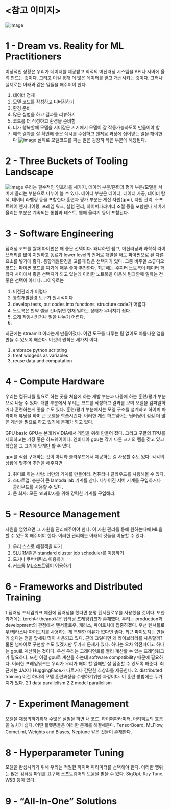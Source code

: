 # <참고 이미지> 
![image](https://user-images.githubusercontent.com/74453299/125166233-9a6c3b00-e1d5-11eb-9084-85f9e912aa83.png)


# 1 - Dream vs. Reality for ML Practitioners
이상적인 상황은 우리가 데이터를 제공받고 최적의 머신러닝 시스템을 API나 서버에 올려 만드는 것이다. 그리고 이걸 통해 더 많은 데이터를 얻고 개선시키는 것이다. 
그러나 실제로는 아래와 같은 일들을 해주어야 한다.
1. 데이터 정제
2. 모델 코드를 작성하고 디버깅하기
3. 환경 준비
4. 많은 실험을 하고 결과를 리뷰하기
5. 코드를 더 작성하고 환경을 준비함
6. 너가 행복할때 모델을 서버같은 기기에서 모델이 잘 작동가능하도록 만들어야 함
7. 예측 결과를 잘 확인해 좋은 예시를 수집하고 맨처음 과정에 집어넣는 일을 해야한다
![image](https://user-images.githubusercontent.com/63699718/125191735-eaeba300-e27e-11eb-80d4-393a405ba041.png)
실제로 모델코드를 짜는 일은 굉장히 작은 부분에 해당된다.

# 2 - Three Buckets of Tooling Landscape
![image](https://user-images.githubusercontent.com/63699718/125191788-2dad7b00-e27f-11eb-882c-2400caf6d549.png)
우리는 필수적인 인프라를 세가지, 데이터 부분/훈련과 평가 부분/모델을 서버에 올리는 부분으로 나누어 볼 수 있다. 
데이터 부분은 데이터, 데이터 가공, 데이터 탐색, 데이터 라벨링 등을 포함한다
훈련과 평가 부분은 계산 자원(gpu), 자원 관리, 소프트웨어 엔지니어링, 프레임 워크, 실험 관리, 하이퍼파라미터 조절 등을 포함한다
서버에 올리는 부분은 계속되는 통합과 테스트, 웹에 올리기 등이 포함된다.

# 3 - Software Engineering
딥러닝 코드를 짤때 파이썬은 꽤 좋은 선택이다. 왜냐하면 쉽고, 머신러닝과 과학적 라이브러리를 많이 지원하고 동료가 lower level의 언어로 개발을 해도 파아썬으로 된 다른 요소를 넣기에 좋다. 
통합개발환경을 고를때 많은 선택지가 있다. 그중 비주얼 스튜디오 코드는 파이썬 코드를 짜기에 매우 좋아 추천한다. 최근에는 주피터 노트북이 데이터 과학자 사이에서 좋은 선택지가 되고 있는데 이러한 노트북을 이용해 팀과함께 일하는 건 좋은 선택이 아니다. 그이유로는
1. 버전관리가 어렵다
2. 통합개발환경 도구가 원시적이다
3. develop tests, put codes into functions, structure code가 어렵다
4. 노트북은 만약 셀을 건너뛰면 현재 일하는 상태가 무너지기 쉽다.
5. 오래 작동시키거나 일을 나누기 어렵다.
6. 
최근에는 streamlit 이라는게 만들어졌다. 이건 도구를 다루는 팀 없이도 아름다운 앱을 만들 수 있도록 해준다. 이것의 원칙은 세가지 이다. 
1. embrace python scripting
2. treat widgeds as variables
3. reuse data and computation

# 4 - Compute Hardware
우리는 컴퓨터를 필요로 하는 곳을 처음에 하는 개발 부분과 나중에 하는 훈련/평가 부분으로 나눌 수 있다. 개발 부분에서 우리는 코드를 작성하고 결과를 보며 모델을 컴파일하거나 훈련하는게 좋을 수도 있다. 훈련/평가 부분에서는 모델 구조를 설계하고 하이퍼 파라미터 튜닝을 하며 큰 모델을 학습시킨다. 이러한 계산 하드웨어는 딥러닝이 점점 더 많은 계산을 필요로 하고 있기에 문제가 되고 있다.

GPU basic
GPU는 본래 NVIDIA에서 게임을 위해 만들어 졌다. 그리고 구글의 TPU를 제외하고는 가장 좋은 하드웨어이다. 엔비디아 gpu는 각기 다른 크기의 램을 갖고 있고 학습을 그 크기에 맞게만 할 수 있다.

gpu를 직접 구매하는 것이 아니라 클라우드에서 제공하는 걸 사용할 수도 있다.
각각의 상황에 맞추어 추천을 해주자면 
1. 취미로 하는 사람: 너만의 기계를 만들어라. 컴퓨터나 클라우드를 사용해볼 수 있다.
2. 스타트업: 충분히 큰 lambda lab 기계를 산다. 나누어진 서버 기계를 구입하거나 클라우드를 사용할 수 있다.
3. 큰 회사: 모든 ml과학자를 위해 강력한 기계를 구입해라.

# 5 - Resource Management
자원을 얻었으면 그 자원을 관리해주어야 한다. 이 자원 관리를 통해 원하는때에 ML을 할 수 있도록 해주어야 한다. 이러한 관리에는 아래의 것들을 이용할 수 있다.
1. 우리 스스로 해결책을 짜기
2. SLURM같은 standard cluster job scheduler를 이용하기
3. 도커나 쿠버네틱스 이용하기
4. 커스톰 ML소프트웨어 이용하기

# 6 - Frameworks and Distributed Training
1.딥러닝 프레임워크
예전에 딥러닝을 했다면 분명 텐서플로우를 사용했을 것이다. 또한 과거에는 torch나 theano같은 딥러닝 프레임워크가 존재했다. 우리는 production과 development의 관점에서 텐서플로우, 케라스, 파이토치에 집중하겠다. 우선 텐서플로우/케라스나 파이토치를 사용하는 게 특별한 이유가 없다면 좋다. 최근 파이토치는 만들기 쉽다는 점을 앞세워 많이 사용되고 있다. 근데 그렇다면 왜 라이브러리를 사용할까? 물론 넘파이로 구현할 수도 있겠지만 두가지 문제가 있다. 하나는 오차 역전파이고 하나는 gpu로 계산하는 것이다. 우선 우리는 그래디언트를 빨리 계산할 수 있는 프레임워크가 필요하다. 또한 이걸 gpu로 계산을 하는데 software compatibility 때문에 필요하다. 이러한 프레임워크는 우리가 우리가 해야 할 일에만 잘 집중할 수 있도록 해준다. 최근에는 JAX나 HuggingFace가 다르거나 간단한 추상화를 제공한다. 
2. distributed training
이건 하나의 모델 훈련과정을 수행하기위한 과정이다. 이 훈련 방법에는 두가지가 있다. 
2.1 data parallelism
2.2 model parallelism

# 7 - Experiment Management
모델을 재정의하기위해 수많은 실험을 하면 내 코드, 하이퍼파라미터, 아티팩트의 흐름을 놓치기 쉽다. 어떤 플랫폼들은 이러한 문제를 해결해준다. TensorBoard, MLFlow, Comet.ml, Weights and Biases, Neptune 같은 것들이 존재한다.

# 8 - Hyperparameter Tuning
모델을 완성시키기 위해 우리는 적절한 하이퍼 파라미터를 선택해야 한다. 이러한 행위는 많은 컴퓨팅 파워를 요구해 소프트웨어의 도움을 받을 수 있다. SigOpt, Ray Tune, W&B 등이 있다.

# 9 - “All-In-One” Solutions   


